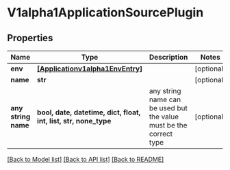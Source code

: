 # V1alpha1ApplicationSourcePlugin


## Properties
Name | Type | Description | Notes
------------ | ------------- | ------------- | -------------
**env** | [**[Applicationv1alpha1EnvEntry]**](Applicationv1alpha1EnvEntry.md) |  | [optional] 
**name** | **str** |  | [optional] 
**any string name** | **bool, date, datetime, dict, float, int, list, str, none_type** | any string name can be used but the value must be the correct type | [optional]

[[Back to Model list]](../README.md#documentation-for-models) [[Back to API list]](../README.md#documentation-for-api-endpoints) [[Back to README]](../README.md)


